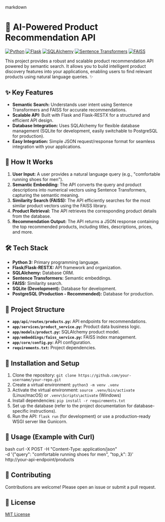 markdown
# 🚀 AI-Powered Product Recommendation API

[![Python](https://img.shields.io/badge/python-3.7+-blue.svg)](https://www.python.org/)
[![Flask](https://img.shields.io/badge/flask-%23000.svg?style=for-the-badge&logo=flask&logoColor=white)](https://flask.palletsprojects.com/)
[![SQLAlchemy](https://img.shields.io/badge/sqlalchemy-%23000.svg?style=for-the-badge&logo=sqlalchemy&logoColor=white)](https://www.sqlalchemy.org/)
[![Sentence Transformers](https://img.shields.io/badge/Sentence%20Transformers-orange?style=flat&logo=HuggingFace)](https://www.sbert.net/)
[![FAISS](https://img.shields.io/badge/FAISS-blueviolet?style=flat&logo=facebook)](https://github.com/facebookresearch/faiss)


This project provides a robust and scalable product recommendation API powered by semantic search.  It allows you to build intelligent product discovery features into your applications, enabling users to find relevant products using natural language queries. ✨


## ✨ Key Features

* **Semantic Search:**  Understands user intent using Sentence Transformers and FAISS for accurate recommendations.
* **Scalable API:**  Built with Flask and Flask-RESTX for a structured and efficient API design.
* **Database Integration:**  Uses SQLAlchemy for flexible database management (SQLite for development, easily switchable to PostgreSQL for production).
* **Easy Integration:**  Simple JSON request/response format for seamless integration with your applications.


## 🚀 How It Works

1. **User Input:**  A user provides a natural language query (e.g., "comfortable running shoes for men").
2. **Semantic Embedding:** The API converts the query and product descriptions into numerical vectors using Sentence Transformers, capturing the semantic meaning.
3. **Similarity Search (FAISS):**  The API efficiently searches for the most similar product vectors using the FAISS library.
4. **Product Retrieval:** The API retrieves the corresponding product details from the database.
5. **Recommendation Output:** The API returns a JSON response containing the top recommended products, including titles, descriptions, prices, and more.


## 🛠 Tech Stack

* **Python 3:** Primary programming language.
* **Flask/Flask-RESTX:**  API framework and organization.
* **SQLAlchemy:**  Database ORM.
* **Sentence Transformers:** Semantic embeddings.
* **FAISS:** Similarity search.
* **SQLite (Development):** Database for development.
* **PostgreSQL (Production - Recommended):** Database for production.



## 📂 Project Structure

* **`app/api/routes/products.py`:** API endpoints for recommendations.
* **`app/services/product_service.py`:** Product data business logic.
* **`app/models/product.py`:** SQLAlchemy product model.
* **`app/embeddings/faiss_service.py`:** FAISS index management.
* **`app/core/config.py`:** API configuration.
* **`requirements.txt`:** Project dependencies.


## 🐳 Installation and Setup

1. Clone the repository:  `git clone https://github.com/your-username/your-repo.git`
2. Create a virtual environment:  `python3 -m venv .venv`
3. Activate the virtual environment:  `source .venv/bin/activate` (Linux/macOS) or `.venv\Scripts\activate` (Windows)
4. Install dependencies:  `pip install -r requirements.txt`
5. Set up the database (refer to the project documentation for database-specific instructions).
6. Run the API: `flask run` (for development) or use a production-ready WSGI server like Gunicorn.


## 🧪 Usage (Example with Curl)

bash
curl -X POST -H "Content-Type: application/json" \
     -d '{"query": "comfortable running shoes for men", "top_k": 3}' \
     http://your-api-endpoint/products



## 🤝 Contributing

Contributions are welcome!  Please open an issue or submit a pull request.


## 📄 License

[MIT License](LICENSE)
